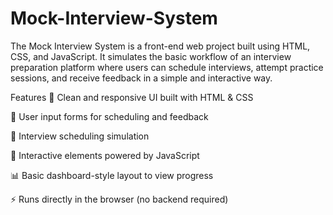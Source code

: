 # Mock-Interview-System
The Mock Interview System is a front-end web project built using HTML, CSS, and JavaScript. It simulates the basic workflow of an interview preparation platform where users can schedule interviews, attempt practice sessions, and receive feedback in a simple and interactive way.

Features
🎨 Clean and responsive UI built with HTML & CSS

📝 User input forms for scheduling and feedback

📅 Interview scheduling simulation

🔄 Interactive elements powered by JavaScript

📊 Basic dashboard-style layout to view progress

⚡ Runs directly in the browser (no backend required)
